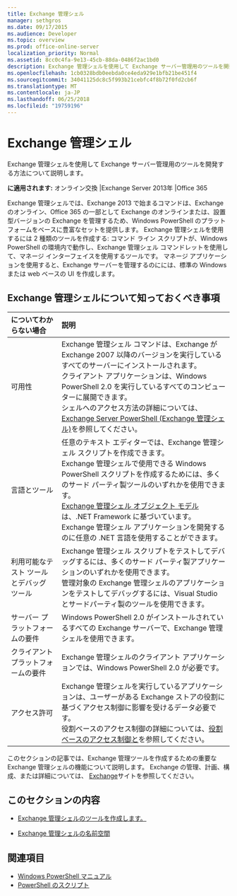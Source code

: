 ```yaml
---
title: Exchange 管理シェル
manager: sethgros
ms.date: 09/17/2015
ms.audience: Developer
ms.topic: overview
ms.prod: office-online-server
localization_priority: Normal
ms.assetid: 8cc0c4fa-9e13-45cb-88da-0486f2ac1bd0
description: Exchange 管理シェルを使用して Exchange サーバー管理用のツールを開発する方法について説明します。
ms.openlocfilehash: 1cb0328bdb0eebda0ce4eda929e1bfb21be451f4
ms.sourcegitcommit: 34041125dc8c5f993b21cebfc4f8b72f0fd2cb6f
ms.translationtype: MT
ms.contentlocale: ja-JP
ms.lasthandoff: 06/25/2018
ms.locfileid: "19759196"
---
```

# <a name="exchange-management-shell"></a>Exchange 管理シェル

Exchange 管理シェルを使用して Exchange サーバー管理用のツールを開発する方法について説明します。
  
**に適用されます:** オンライン交換 |Exchange Server 2013年 |Office 365
  
Exchange 管理シェルでは、Exchange 2013 で始まるコマンドは、Exchange のオンライン、Office 365 の一部として Exchange のオンラインまたは、設置型バージョンの Exchange を管理するため、Windows PowerShell のプラットフォームをベースに豊富なセットを提供します。 Exchange 管理シェルを使用するには 2 種類のツールを作成する: コマンド ライン スクリプトが、Windows PowerShell の環境内で動作し、Exchange 管理シェル コマンドレットを使用して、マネージ インターフェイスを使用するツールです。 マネージ アプリケーションを使用すると、Exchange サーバーを管理するのにには、標準の Windows または web ベースの UI を作成します。 
  
## <a name="what-you-need-to-know-about-the-exchange-management-shell"></a>Exchange 管理シェルについて知っておくべき事項

|についてわからない場合|説明|
|:-----|:-----|
|可用性  <br/> |Exchange 管理シェル コマンドは、Exchange が Exchange 2007 以降のバージョンを実行しているすべてのサーバーにインストールされます。<br/>クライアント アプリケーションは、Windows PowerShell 2.0 を実行しているすべてのコンピューターに展開できます。<br/> シェルへのアクセス方法の詳細については、 [Exchange Server PowerShell (Exchange 管理シェル)](https://docs.microsoft.com/en-us/powershell/exchange/exchange-server/exchange-management-shell?view=exchange-ps)を参照してください。  <br/> |
|言語とツール  <br/> |任意のテキスト エディターでは、Exchange 管理シェル スクリプトを作成できます。<br/>Exchange 管理シェルで使用できる Windows PowerShell スクリプトを作成するためには、多くのサード パーティ製ツールのいずれかを使用できます。  <br/> [Exchange 管理シェル オブジェクト モデル](exchange-management-shell-namespaces.md)は、.NET Framework に基づいています。<br/>Exchange 管理シェル アプリケーションを開発するのに任意の .NET 言語を使用することができます。  <br/> |
|利用可能なテスト ツールとデバッグ ツール  <br/> |Exchange 管理シェル スクリプトをテストしてデバッグするには、多くのサード パーティ製アプリケーションのいずれかを使用できます。  <br/> 管理対象の Exchange 管理シェルのアプリケーションをテストしてデバッグするには、Visual Studio とサードパーティ製のツールを使用できます。  <br/> |
|サーバー プラットフォームの要件  <br/> |Windows PowerShell 2.0 がインストールされているすべての Exchange サーバーで、Exchange 管理シェルを使用できます。  <br/> |
|クライアント プラットフォームの要件  <br/> |Exchange 管理シェルのクライアント アプリケーションでは、Windows PowerShell 2.0 が必要です。  <br/> |
|アクセス許可  <br/> |Exchange 管理シェルを実行しているアプリケーションは、ユーザーがある Exchange ストアの役割に基づくアクセス制御に影響を受けるデータ必要です。<br/>役割ベースのアクセス制御の詳細については、[役割ベースのアクセス制御と](http://technet.microsoft.com/en-us/library/dd298183.aspx)を参照してください。  <br/> |
   
このセクションの記事では、Exchange 管理ツールを作成するための重要な Exchange 管理シェルの機能について説明します。 Exchange の管理、計画、構成、または詳細については、 [Exchange](https://docs.microsoft.com/en-us/exchange/)サイトを参照してください。
  
## <a name="in-this-section"></a>このセクションの内容

- [Exchange 管理シェルのツールを作成します。](create-exchange-management-shell-tools.md)
    
- [Exchange 管理シェルの名前空間](exchange-management-shell-namespaces.md)
    
## <a name="see-also"></a>関連項目
  
- [Windows PowerShell マニュアル](https://docs.microsoft.com/en-us/powershell/scripting/getting-started/getting-started-with-windows-powershell?view=powershell-6)
- [PowerShell のスクリプト](https://docs.microsoft.com/en-us/powershell/scripting/powershell-scripting?view=powershell-6)
    

